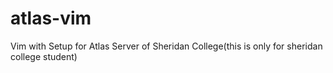 # atlas-vim
Vim with Setup for Atlas Server of Sheridan College(this is only for sheridan college student)

